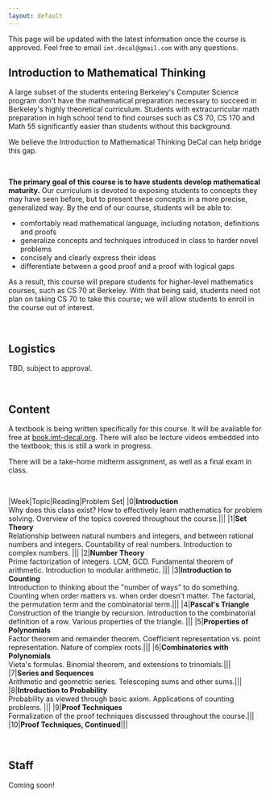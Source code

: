 ```yaml
---
layout: default
---
```


This page will be updated with the latest information once the course is approved. Feel free to email `imt.decal@gmail.com` with any questions.

## Introduction to Mathematical Thinking

A large subset of the students entering Berkeley's Computer Science program don't have the mathematical preparation necessary to succeed in Berkeley's highly theoretical curriculum. Students with extracurricular math preparation in high school tend to find courses such as CS 70, CS 170 and Math 55 significantly easier than students without this background.

We believe the Introduction to Mathematical Thinking DeCal can help bridge this gap.

<br>

**The primary goal of this course is to have students develop mathematical maturity.** Our curriculum is devoted to exposing students to concepts they may have seen before, but to present these concepts in a more precise, generalized way. By the end of our course, students will be able to:
  - comfortably read mathematical language, including notation, definitions and proofs
  - generalize concepts and techniques introduced in class to harder novel problems
  - concisely and clearly express their ideas
  - differentiate between a good proof and a proof with logical gaps

As a result, this course will prepare students for higher-level mathematics courses, such as CS 70 at Berkeley. With that being said, students need not plan on taking CS 70 to take this course; we will allow students to enroll in the course out of interest.


<br>

## Logistics

TBD, subject to approval.

<br>

## Content

A textbook is being written specifically for this course. It will be available for free at [book.imt-decal.org](https://introduction-to-mathematical-t.gitbooks.io/book/content/). There will also be lecture videos embedded into the textbook; this is still a work in progress.

There will be a take-home midterm assignment, as well as a final exam in class. 

<br>

|Week|Topic|Reading|Problem Set|
|0|**Introduction** <br>Why does this class exist? How to effectively learn mathematics for problem solving. Overview of the topics covered throughout the course.|||
|1|**Set Theory** <br>Relationship between natural numbers and integers, and between rational numbers and integers. Countability of real numbers. Introduction to complex numbers. |||
|2|**Number Theory** <br>Prime factorization of integers. LCM, GCD. Fundamental theorem of arithmetic. Introduction to modular arithmetic. |||
|3|**Introduction to Counting** <br>Introduction to thinking about the "number of ways" to do something. Counting when order matters vs. when order doesn't matter. The factorial, the permutation term and the combinatorial term.|||
|4|**Pascal's Triangle** <br>Construction of the triangle by recursion. Introduction to the combinatorial definition of a row. Various properties of the triangle. |||
|5|**Properties of Polynomials** <br>Factor theorem and remainder theorem. Coefficient representation vs. point representation. Nature of complex roots.|||
|6|**Combinatorics with Polynomials** <br>Vieta's formulas. Binomial theorem, and extensions to trinomials.|||
|7|**Series and Sequences** <br>Arithmetic and geometric series. Telescoping sums and other sums.|||
|8|**Introduction to Probability** <br>Probability as viewed through basic axiom. Applications of counting problems. |||
|9|**Proof Techniques** <br>Formalization of the proof techniques discussed throughout the course.|||
|10|**Proof Techniques, Continued**|||

<br>

## Staff

Coming soon!
